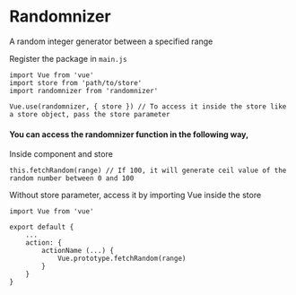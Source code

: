 # Randomnizer
A random integer generator between a specified range

Register the package in `main.js`
```
import Vue from 'vue'
import store from 'path/to/store'
import randomnizer from 'randomnizer'

Vue.use(randomnizer, { store }) // To access it inside the store like a store object, pass the store parameter
```
#### You can access the randomnizer function in the following way,

Inside component and store
```
this.fetchRandom(range) // If 100, it will generate ceil value of the random number between 0 and 100
```
Without store parameter, access it by importing Vue inside the store
```
import Vue from 'vue'

export default {
    ...
    action: {
        actionName (...) {
            Vue.prototype.fetchRandom(range)
        }
    }
}
```
